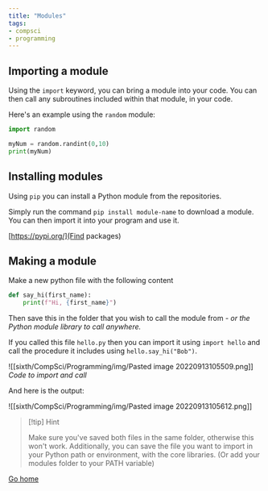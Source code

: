 ```yaml
---
title: "Modules"
tags:
- compsci
- programming
---
```


## Importing a module

Using the `import` keyword, you can bring a module into your code. You can then call any subroutines included within that module, in your code.

Here's an example using the `random` module:

```py
import random

myNum = random.randint(0,10)
print(myNum)
```

## Installing modules

Using `pip` you can install a Python module from the repositories. 

Simply run the command `pip install module-name` to download a module. You can then import it into your program and use it.

[https://pypi.org/](Find packages) 

## Making a module

Make a new python file with the following content

```py
def say_hi(first_name):
	print(f"Hi, {first_name}")
```


Then save this in the folder that you wish to call the module from - *or the Python module library to call anywhere.*

If you called this file `hello.py` then you can import it using `import hello` and call the procedure it includes using `hello.say_hi("Bob")`.

![[sixth/CompSci/Programming/img/Pasted image 20220913105509.png]]
*Code to import and call*

And here is the output:

![[sixth/CompSci/Programming/img/Pasted image 20220913105612.png]]

> [!tip] Hint 
>
> Make sure you've saved both files in the same folder, otherwise this won't work. Additionally, you can save the file you want to import in your Python path or environment, with the core libraries. (Or add your modules folder to your PATH variable)

[Go home](/)